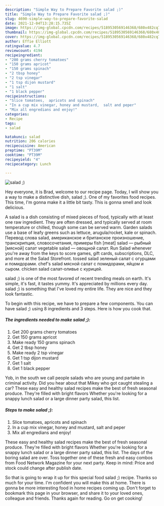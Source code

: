 ```yaml
---
description: "Simple Way to Prepare Favorite salad ;)"
title: "Simple Way to Prepare Favorite salad ;)"
slug: 4690-simple-way-to-prepare-favorite-salad
date: 2021-12-04T13:28:15.735Z
image: https://img-global.cpcdn.com/recipes/5189530569146368/680x482cq70/salad-recipe-main-photo.jpg
thumbnail: https://img-global.cpcdn.com/recipes/5189530569146368/680x482cq70/salad-recipe-main-photo.jpg
cover: https://img-global.cpcdn.com/recipes/5189530569146368/680x482cq70/salad-recipe-main-photo.jpg
author: Effie Elliott
ratingvalue: 4.7
reviewcount: 4194
recipeingredient:
- "200 grams cherry tomatoes"
- "150 grams apricot"
- "150 grams spinach"
- "2 tbsp honey"
- "2 tsp vinegar"
- "1 tsp dijon mustard"
- "1 salt"
- "1 black pepper"
recipeinstructions:
- "Slice tomatoes,  apricots and spinach"
- "In a cup mix vinegar, honey and mustard,  salt and peper"
- "Mix all engredians and enjoy!"
categories:
- Recipe
tags:
- salad

katakunci: salad 
nutrition: 206 calories
recipecuisine: American
preptime: "PT39M"
cooktime: "PT39M"
recipeyield: "4"
recipecategory: Lunch

---
```



![salad ;)](https://img-global.cpcdn.com/recipes/5189530569146368/680x482cq70/salad-recipe-main-photo.jpg)

Hey everyone, it is Brad, welcome to our recipe page. Today, I will show you a way to make a distinctive dish, salad ;). One of my favorites food recipes. This time, I'm gonna make it a little bit tasty. This is gonna smell and look delicious.

A salad is a dish consisting of mixed pieces of food, typically with at least one raw ingredient. They are often dressed, and typically served at room temperature or chilled, though some can be served warm. Garden salads use a base of leafy greens such as lettuce, arugula/rocket, kale or spinach. Перевод слова salad, американское и британское произношение, транскрипция, словосочетания, примеры fish [meat] salad — рыбный [мясной] салат vegetable salad — овощной салат. Run Salad whenever you&#39;re away from the keys to score games, gift cards, subscriptions, DLC, and more at the Salad Storefront. tossed salad зеленый салат с огурцами и помидорами. chef&#39;s salad мясной салат с помидорами, яйцом и сыром. chicken salad салат-оливье с курицей.

salad ;) is one of the most favored of recent trending meals on earth. It's simple, it's fast, it tastes yummy. It's appreciated by millions every day. salad ;) is something that I've loved my entire life. They are nice and they look fantastic.


To begin with this recipe, we have to prepare a few components. You can have salad ;) using 8 ingredients and 3 steps. Here is how you cook that.

<!--inarticleads1-->

##### The ingredients needed to make salad ;):

1. Get 200 grams cherry tomatoes
1. Get 150 grams apricot
1. Make ready 150 grams spinach
1. Get 2 tbsp honey
1. Make ready 2 tsp vinegar
1. Get 1 tsp dijon mustard
1. Get 1 salt
1. Get 1 black pepper


Yob, in the south we call people salads who are young and partake in criminal activity. Did you hear about that Mikey who got caught stealing a car? These easy and healthy salad recipes make the best of fresh seasonal produce. They&#39;re filled with bright flavors Whether you&#39;re looking for a snappy lunch salad or a large dinner party salad, this list. 

<!--inarticleads2-->

##### Steps to make salad ;):

1. Slice tomatoes,  apricots and spinach
1. In a cup mix vinegar, honey and mustard,  salt and peper
1. Mix all engredians and enjoy!


These easy and healthy salad recipes make the best of fresh seasonal produce. They&#39;re filled with bright flavors Whether you&#39;re looking for a snappy lunch salad or a large dinner party salad, this list. The days of the boring salad are over. Toss together one of these fresh and easy combos from Food Network Magazine for your next party. Keep in mind: Price and stock could change after publish date. 

So that is going to wrap it up for this special food salad ;) recipe. Thanks so much for your time. I'm confident you will make this at home. There is gonna be more interesting food in home recipes coming up. Don't forget to bookmark this page in your browser, and share it to your loved ones, colleague and friends. Thanks again for reading. Go on get cooking!
